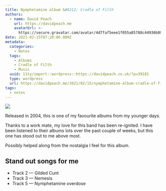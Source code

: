 ```yaml
---
title: Nymphetamine album &#8212; Cradle of Filth
authors:
  - name: David Peach
    url: https://davidpeach.me
    avatarUrl: >-
      https://secure.gravatar.com/avatar/4d7faf5eee1f055a85788c44936b8995eaab6dfb004e7854ec747ccb272e91ee?s=96&d=mm&r=g
date: 2021-02-15T07:20:06.000Z
metadata:
  categories:
    - Notes
  tags:
    - Albums
    - Cradle of Filth
    - Music
  uuid: 11ty/import::wordpress::https://davidpeach.co.uk/?p=39181
  type: wordpress
  url: https://davidpeach.me/2021/02/15/nymphetamine-album-cradle-of-filth/
tags:
  - notes
---
```

[![](/assets/Creadle-of-Filth-Nymphetamine--ANUSmJPP2iCi.jpg)](/assets/Creadle-of-Filth-Nymphetamine--ANUSmJPP2iCi.jpg)

Released in 2004, this is one of my favourite albums from my younger days.

Thanks to a work mate, my love for this band has been re-ignited. I have been listened to their albums lots over the past couple of weeks, but this one has stood out to me above most.

Possibly helped along from the nostalgia I feel for this album.

## Stand out songs for me

-   Track 2 — Gilded Cunt
-   Track 3 — Nemesis
-   Track 5 — Nymphetamine overdose